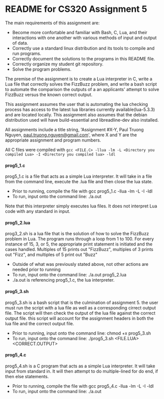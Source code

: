 # README for CS320 Assignment 5

The main requirements of this assignment are: 

 * Become more confortable and familiar with Bash, C, Lua, and their interactions with one another with various methods of input and output of data.
 * Correctly use a standard linux distribution and its tools to compile and run programs.
 * Correctly document the solutions to the programs in this README file.
 * Correctly organize my student git repository.
 * Solve the program problems.

The premise of the assignment is to create a Lua interpreter in C, write a Lua file that correctly solves the FizzBuzz problem, and write a bash script to automate the comparison the outputs of a an applicants' attempt to solve FizzBuzz versus the known correct output. 

This assignment assumes the user that is automating the lua checking process has access to the latest lua libraries currently available(lua-5.3.3) and are located locally. This assignment also assumes that the debian distribution used will have build-essential and libreadline-dev also installed. 

All assignments include a title string, 'Assignment #X-Y, Paul Truong Nguyen, paul.truong.nguyen@gmail.com', where X and Y are the appropriate assignment and program numbers. 

All C files were compiled with 
`gcc <FILE.C> -llua -lm -L <Directory you compiled Lua> -I <Directory you compiled lua> -ldl`

#### prog5_1.c
prog5_1.c is a file that acts as a simple Lua interpreter. It will take in a file from the command line, execute the .lua file and then close the lua state. 

 * Prior to running, compile the file with gcc prog5_1.c -llua -lm -L <Directory you compiled Lua.> -I
<Directory you compiled lua> -ldl
 * To run, input onto the command line: ./a.out
 
Note that this interpreter simply executes lua files. It does not interpret Lua code with any standard in input.

#### prog5_2.lua
prog3_2.sh is a lua file that is the solution of how to solve the FizzBuzz problem in Lua. The program runs through a loop from 1 to 100. For every instance of 15, 3, or 5, the appropriate print statement is initiated and the cases handled. Multiples of 15 prints out "FizzBuzz", multiples of 3 prints out "Fizz", and multiples of 5 print out "Buzz"

 * Outside of what was previously stated above, not other actions are needed prior to running
 * To run, input onto the command line: ./a.out  prog5_2.lua
 * ./a.out is referencing prog5_1.c, the lua interpreter. 

#### prog5_3.sh
prog5_3.sh is a bash script that is the culmination of assignment 5. the user must run the script with a lua file as well as a corresponding cirrect output file. The script will then check the output of the lua file against the correct output file. this script will account for the assignment headers in both the lua file and the correct output file. 

 * Prior to running, input onto the command line: chmod +x prog5_3.sh
 * To run, input onto the command line: ./prog5_3.sh <FILE.LUA> <CORRECT.OUTPUT>



#### prog5_4.c
prog5_4.sh is a C program that acts as a simple Lua interpreter. It will take input from standard in. It will then attempt to do multiple-lined for do end, if then else statements. 

 * Prior to running, compile the file with gcc prog5_4.c -llua -lm -L <Directory you compiled Lua.> -I
<Directory you compiled lua> -ldl
 * To run, input onto the command line: ./a.out 
